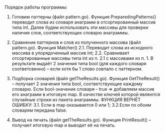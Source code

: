 Порядок работы программы:

1) Готовим паттерны (файл pattern.go).
Функция PreparedingPatterns() переводит слова из словаря анаграмм в отсортированный массив типа int.
Далее будем использовать эти массивы для проверки наличия слов, соответствующих словарю анаграммы.

2) Сравнение паттернов и слов из полученного массива (файл pattern.go).
Функция Matcher()
    2.1. Переводит слова из исходного массива в упорядоченный массив int;
    2.2. Сравнивает отсортированные массивы типа int из п. 2.1 с массивами из п. 1.
В результате выдаёт 2 значения типа bool (для каждого словаря соответсвенно) – если хотя бы 1 слово совпало с паттерном.

3) Подборка словарей (файл getTheResults.go).
Функция GetTheResult() – получает 2 значения типа bool, соответствующие каждому словарю. Если bool-значение словаря – true =>
добавляем массив его анаграмм в итоговую map. В качестве ключей которой являются случайные строки из пакета анаграммы.
ФУНКЦИЯ ВЕРНЁТ ОШИБКУ:
	3.1. Если в map оказывается 0 или 1;
	3.2.Если по обоим словарям передана false.

4) Вывод на печать (файл getTheResults.go).
Функция PrintResult() – получает итоговую map и выводит её на печать.